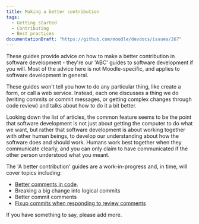 ```yaml
---
title: Making a better contribution
tags:
  - Getting started
  - Contributing
  - Best practices
documentationDraft: "https://github.com/moodle/devdocs/issues/267"
---
```


These guides provide advice on how to make a better contribution in software development - they're our 'ABC' guides to software development if you will. Most of the advice here is not Moodle-specific, and applies to software development in general.

These guides won't tell you how to do any particular thing, like create a form, or call a web service. Instead, each one discusses a thing we do (writing commits or commit messages, or getting complex changes through code review) and talks about how to do it a bit better.

Looking down the list of articles, the common feature seems to be the point that software development is not just about getting the computer to do what we want, but rather that software development is about working together with other human beings, to develop our understanding about how the software does and should work. Humans work best together when they communicate clearly, and you can only claim to have communicated if the other person understood what you meant.

The 'A better contribution' guides are a work-in-progress and, in time, will cover topics including:

- [Better comments in code](./abc/comments.md).
- Breaking a big change into logical commits
- Better commit comments
- [Fixup commits when responding to review comments](./abc/fixups.md)

If you have something to say, please add more.
